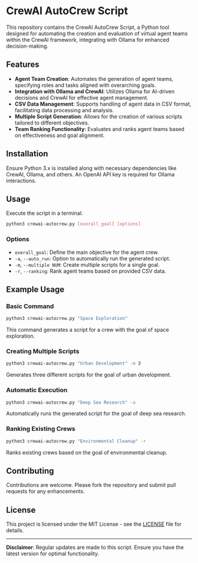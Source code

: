 # CrewAI AutoCrew Script

This repository contains the CrewAI AutoCrew Script, a Python tool designed for automating the creation and evaluation of virtual agent teams within the CrewAI framework, integrating with Ollama for enhanced decision-making.

## Features

- **Agent Team Creation**: Automates the generation of agent teams, specifying roles and tasks aligned with overarching goals.
- **Integration with Ollama and CrewAI**: Utilizes Ollama for AI-driven decisions and CrewAI for effective agent management.
- **CSV Data Management**: Supports handling of agent data in CSV format, facilitating data processing and analysis.
- **Multiple Script Generation**: Allows for the creation of various scripts tailored to different objectives.
- **Team Ranking Functionality**: Evaluates and ranks agent teams based on effectiveness and goal alignment.

## Installation

Ensure Python 3.x is installed along with necessary dependencies like CrewAI, Ollama, and others. An OpenAI API key is required for Ollama interactions.

## Usage

Execute the script in a terminal:

```bash
python3 crewai-autocrew.py [overall_goal] [options]
```

### Options

- `overall_goal`: Define the main objective for the agent crew.
- `-a`, `--auto_run`: Option to automatically run the generated script.
- `-m`, `--multiple NUM`: Create multiple scripts for a single goal.
- `-r`, `--ranking`: Rank agent teams based on provided CSV data.

## Example Usage

### Basic Command

```bash
python3 crewai-autocrew.py "Space Exploration"
```

This command generates a script for a crew with the goal of space exploration.

### Creating Multiple Scripts

```bash
python3 crewai-autocrew.py "Urban Development" -m 3
```

Generates three different scripts for the goal of urban development.

### Automatic Execution

```bash
python3 crewai-autocrew.py "Deep Sea Research" -a
```

Automatically runs the generated script for the goal of deep sea research.

### Ranking Existing Crews

```bash
python3 crewai-autocrew.py "Environmental Cleanup" -r
```

Ranks existing crews based on the goal of environmental cleanup.

## Contributing

Contributions are welcome. Please fork the repository and submit pull requests for any enhancements.

## License

This project is licensed under the MIT License - see the [LICENSE](LICENSE) file for details.

---

**Disclaimer**: Regular updates are made to this script. Ensure you have the latest version for optimal functionality.
